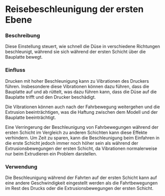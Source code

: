 Reisebeschleunigung der ersten Ebene
====
### **Beschreibung**
Diese Einstellung steuert, wie schnell die Düse in verschiedene Richtungen beschleunigt, während sie sich während der ersten Schicht über die Bauplatte bewegt.

### **Einfluss**
Drucken mit hoher Beschleunigung kann zu Vibrationen des Druckers führen. Insbesondere diese Vibrationen können dazu führen, dass die Bauplatte auf und ab rüttelt, was dazu führen kann, dass die Düse auf die Bauplatte trifft und den Drucker beschädigt.

Die Vibrationen können auch nach der Fahrbewegung weitergehen und die Extrusion beeinträchtigen, was die Haftung zwischen dem Modell und der Bauplatte beeinträchtigt.

Eine Verringerung der Beschleunigung von Fahrbewegungen während der ersten Schicht im Vergleich zu anderen Schichten kann diese Effekte verhindern. Um Zeit zu sparen, kann die Beschleunigung beim Einfahren in die erste Schicht jedoch immer noch höher sein als während der Extrusionsbewegungen der ersten Schicht, da Vibrationen normalerweise nur beim Extrudieren ein Problem darstellen.

### **Verwendung**
Die Beschleunigung während der Fahrten auf der ersten Schicht kann auf eine andere Geschwindigkeit eingestellt werden als die Fahrtbewegungen im Rest des Drucks oder die Extrusionsbewegungen der ersten Schicht.